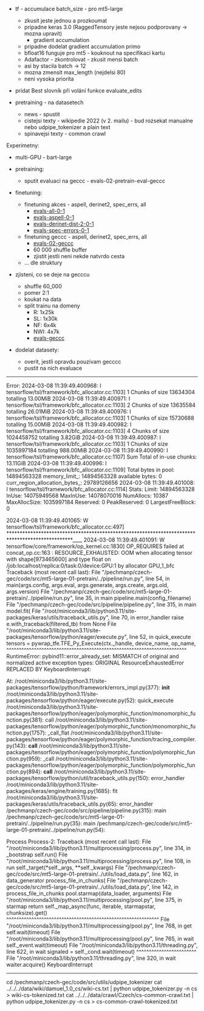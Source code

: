- tf - accumulace batch_size - pro mt5-large
  - zkusit jeste jednou a prozkoumat
  - pripadne keras 3.0 (RaggedTensory jeste nejsou podporovany -> mozna upravit)
    - gradient accumulation
  - pripadne dodelat gradient accumulation primo
  - bfloat16 funguje pro mt5 - kouknout na specifikaci kartu
  - Adafactor - zkontrolovat - zkusit mensi batch
  - asi by stacila batch -> 12  
  - mozna zmensit max_length (nejdelsi 80)
  - neni vysoka priorita

- pridat Best slovník při volání funkce evaluate_edits

- pretraining - na datasetech 
  - news - spustit
  - cistejsi texty - wikipedie 2022 (v 2. mailu) - bud rozsekat manualne nebo udpipe_tokenizer a plain text
  - spinavejsi texty - common crawl

Experimetny:
- multi-GPU - bart-large
- pretraining:
  - sputit evaluaci na geccc - evals-02-pretrain-eval-geccc
- finetuning:
  - finetuning akces - aspell, derinet2, spec_errs, all
    - [evals-all-0-1](../code/src/evals-all-0-1)
    - [evals-aspell-0-1](../code/src/evals-aspell-0-1)
    - [evals-derinet-dist-2-0-1](../code/src/evals-derinet-dist-2-0-1)
    - [evals-spec-errors-0-1](../code/src/evals-spec-errors-0-1)
  - finetuning geccc - aspell, derinet2, spec_errs, all
    - [evals-02-geccc](../code/src/evals-02-geccc)
    - 60 000 shuffle buffer
    - zjistit jestli neni nekde natvrdo cesta
  - ... dle struktury

- zjisteni, co se deje na gecccu
  - shuffle 60_000
  - pomer 2:1
  - koukat na data
  - split trainu na domeny 
    - R: 1x25k
    - SL: 1x30k
    - NF: 6x4k
    - NWI: 4x7k
    - [evals-geccc](../code/src/evals-geccc)

- dodelat datasety:
  - overit, jestli opravdu pouzivam gecccc
  - pustit na nich evaluace

---
Error:
2024-03-08 11:39:49.400968: I tensorflow/tsl/framework/bfc_allocator.cc:1103] 1 Chunks of size 13634304 totalling 13.00MiB
2024-03-08 11:39:49.400971: I tensorflow/tsl/framework/bfc_allocator.cc:1103] 2 Chunks of size 13635584 totalling 26.01MiB
2024-03-08 11:39:49.400976: I tensorflow/tsl/framework/bfc_allocator.cc:1103] 1 Chunks of size 15730688 totalling 15.00MiB
2024-03-08 11:39:49.400982: I tensorflow/tsl/framework/bfc_allocator.cc:1103] 4 Chunks of size 1024458752 totalling 3.82GiB
2024-03-08 11:39:49.400987: I tensorflow/tsl/framework/bfc_allocator.cc:1103] 1 Chunks of size 1035997184 totalling 988.00MiB
2024-03-08 11:39:49.400990: I tensorflow/tsl/framework/bfc_allocator.cc:1107] Sum Total of in-use chunks: 13.11GiB
2024-03-08 11:39:49.400996: I tensorflow/tsl/framework/bfc_allocator.cc:1109] Total bytes in pool: 14894563328 memory_limit_: 14894563328 available bytes: 0 curr_region_allocation_bytes_: 29789126656
2024-03-08 11:39:49.401008: I tensorflow/tsl/framework/bfc_allocator.cc:1114] Stats: 
Limit:                     14894563328
InUse:                     14075949568
MaxInUse:                  14078070016
NumAllocs:                       10387
MaxAllocSize:               1035997184
Reserved:                            0
PeakReserved:                        0
LargestFreeBlock:                    0

2024-03-08 11:39:49.401065: W tensorflow/tsl/framework/bfc_allocator.cc:497] ************************************************************************************************____
2024-03-08 11:39:49.401091: W tensorflow/core/framework/op_kernel.cc:1830] OP_REQUIRES failed at concat_op.cc:163 : RESOURCE_EXHAUSTED: OOM when allocating tensor with shape[973465600] and type float on /job:localhost/replica:0/task:0/device:GPU:1 by allocator GPU_1_bfc
Traceback (most recent call last):
  File "/pechmanp/czech-gec/code/src/mt5-large-01-pretrain/../pipeline/run.py", line 54, in <module>
    main(args.config, args.eval, args.generate, args.create, args.old, args.version)
  File "/pechmanp/czech-gec/code/src/mt5-large-01-pretrain/../pipeline/run.py", line 35, in main
    pipeline.main(config_filename)
  File "/pechmanp/czech-gec/code/src/pipeline/pipeline.py", line 315, in main
    model.fit(
  File "/root/miniconda3/lib/python3.11/site-packages/keras/utils/traceback_utils.py", line 70, in error_handler
    raise e.with_traceback(filtered_tb) from None
  File "/root/miniconda3/lib/python3.11/site-packages/tensorflow/python/eager/execute.py", line 52, in quick_execute
    tensors = pywrap_tfe.TFE_Py_Execute(ctx._handle, device_name, op_name,
  ^^^^^^^^^^^^^^^^^^^^^^^^^^^^^^^^^^^^^^^^^^^^^^^^^^^^^^^^^^^^^^^^^^^^^^^^
RuntimeError: pybind11::error_already_set: MISMATCH of original and normalized active exception types: ORIGINAL ResourceExhaustedError REPLACED BY KeyboardInterrupt: <EMPTY MESSAGE>

At:
  /root/miniconda3/lib/python3.11/site-packages/tensorflow/python/framework/errors_impl.py(377): __init__
  /root/miniconda3/lib/python3.11/site-packages/tensorflow/python/eager/execute.py(52): quick_execute
  /root/miniconda3/lib/python3.11/site-packages/tensorflow/python/eager/polymorphic_function/monomorphic_function.py(381): call
  /root/miniconda3/lib/python3.11/site-packages/tensorflow/python/eager/polymorphic_function/monomorphic_function.py(1757): _call_flat
  /root/miniconda3/lib/python3.11/site-packages/tensorflow/python/eager/polymorphic_function/tracing_compiler.py(143): __call__
  /root/miniconda3/lib/python3.11/site-packages/tensorflow/python/eager/polymorphic_function/polymorphic_function.py(959): _call
  /root/miniconda3/lib/python3.11/site-packages/tensorflow/python/eager/polymorphic_function/polymorphic_function.py(894): __call__
  /root/miniconda3/lib/python3.11/site-packages/tensorflow/python/util/traceback_utils.py(150): error_handler
  /root/miniconda3/lib/python3.11/site-packages/keras/engine/training.py(1685): fit
  /root/miniconda3/lib/python3.11/site-packages/keras/utils/traceback_utils.py(65): error_handler
  /pechmanp/czech-gec/code/src/pipeline/pipeline.py(315): main
  /pechmanp/czech-gec/code/src/mt5-large-01-pretrain/../pipeline/run.py(35): main
  /pechmanp/czech-gec/code/src/mt5-large-01-pretrain/../pipeline/run.py(54): <module>

Process Process-2:
Traceback (most recent call last):
  File "/root/miniconda3/lib/python3.11/multiprocessing/process.py", line 314, in _bootstrap
    self.run()
  File "/root/miniconda3/lib/python3.11/multiprocessing/process.py", line 108, in run
    self._target(*self._args, **self._kwargs)
  File "/pechmanp/czech-gec/code/src/mt5-large-01-pretrain/../utils/load_data.py", line 162, in data_generator
    process_file_in_chunks(
  File "/pechmanp/czech-gec/code/src/mt5-large-01-pretrain/../utils/load_data.py", line 142, in process_file_in_chunks
    pool.starmap(data_loader, arguments)
  File "/root/miniconda3/lib/python3.11/multiprocessing/pool.py", line 375, in starmap
    return self._map_async(func, iterable, starmapstar, chunksize).get()
           ^^^^^^^^^^^^^^^^^^^^^^^^^^^^^^^^^^^^^^^^^^^^^^^^^^^^^^^^^^^^^
  File "/root/miniconda3/lib/python3.11/multiprocessing/pool.py", line 768, in get
    self.wait(timeout)
  File "/root/miniconda3/lib/python3.11/multiprocessing/pool.py", line 765, in wait
    self._event.wait(timeout)
  File "/root/miniconda3/lib/python3.11/threading.py", line 622, in wait
    signaled = self._cond.wait(timeout)
               ^^^^^^^^^^^^^^^^^^^^^^^^
  File "/root/miniconda3/lib/python3.11/threading.py", line 320, in wait
    waiter.acquire()
KeyboardInterrupt


---
cd /pechmanp/czech-gec/code/src/utils/udpipe_tokenizer
cat ../../../data/wiki/damuel_1.0_cs/wiki-cs.txt | python udpipe_tokenizer.py -n cs > wiki-cs-tokenized.txt
cat ../../../data/crawl/Czech/cs-common-crawl.txt | python udpipe_tokenizer.py -n cs > cs-common-crawl-tokenized.txt
